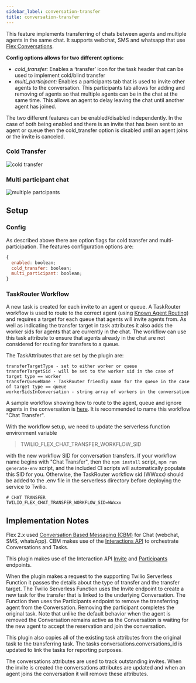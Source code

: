 ```yaml
---
sidebar_label: conversation-transfer
title: conversation-transfer
---
```


This feature implements transferring of chats between agents and multiple agents in the same chat. It supports webchat, SMS and whatsapp that use [Flex Conversations](https://www.twilio.com/docs/flex/conversations).

**Config options allows for two different options:**

- _cold_transfer:_ Enables a ‘transfer’ icon for the task header that can be used to implement cold/blind transfer
- _multi_participant:_ Enables a participants tab that is used to invite other agents to the conversation. This participants tab allows for adding and removing of agents so that multiple agents can be in the chat at the same time. This allows an agent to delay leaving the chat until another agent has joined.

The two different features can be enabled/disabled independently. In the case of both being enabled and there is an invite that has been sent to an agent or queue then the cold_transfer option is disabled until an agent joins or the invite is canceled.

### Cold Transfer

![cold transfer](/img/features/conversation-transfer/chat-transfer.gif)

### Multi participant chat

![multiple partcipants](/img/features/conversation-transfer/multi-participant.gif)

## Setup

### Config

As described above there are option flags for cold transfer and multi-participation.
The features configuration options are:

```javascript
{
  enabled: boolean;
  cold_transfer: boolean;
  multi_participant: boolean;
}
```

### TaskRouter Workflow

A new task is created for each invite to an agent or queue. A TaskRouter workflow is used to route to the correct agent (using [Known Agent Routing](https://www.twilio.com/docs/taskrouter/workflow-configuration/known-agent-routing)) and requires a target for each queue that agents will invite agents from.
As well as indicating the transfer target in task attributes it also adds the worker sids for agents that are currently in the chat. The workflow can use this task attribute to ensure that agents already in the chat are not considered for routing for transfers to a queue.

The TaskAttributes that are set by the plugin are:

```
transferTargetType - set to either worker or queue
transferTargetSid - will be set to the worker sid in the case of target type == worker
transferQueueName - TaskRouter friendly name for the queue in the case of target type == queue
workerSidsInConversation - string array of workers in the conversation
```

A sample workflow showing how to route to the agent, queue and ignore agents in the conversation is [here](https://github.com/twilio-professional-services/flex-project-template/blob/main/flex-template-astrawatt-flex-build/src/feature-library/conversation-transfer/example-taskrouter-workflow.json). It is recommended to name this workflow "Chat Transfer".

With the workflow setup, we need to update the serverless function environment variable

> TWILIO_FLEX_CHAT_TRANSFER_WORKFLOW_SID

with the new workflow SID for conversation transfers. If your workflow name begins with "Chat Transfer", then the `npm install` script, `npm run generate-env` script, and the included CI scripts will automatically populate this SID for you. Otherwise, the TaskRouter workflow sid (WWxxx) should be added to the .env file in the serverless directory before deploying the service to Twilio.

```
# CHAT TRANSFER
TWILIO_FLEX_CHAT_TRANSFER_WORKFLOW_SID=WWxxx
```

## Implementation Notes

Flex 2.x used [Conversation Based Messaging (CBM)](https://www.twilio.com/docs/flex/conversations) for Chat (webchat, SMS, whatsApp). CBM makes use of the [Interactions API](https://www.twilio.com/docs/flex/developer/conversations/interactions-api) to orchestrate Conversations and Tasks.

This plugin makes use of the Interaction API [Invite](https://www.twilio.com/docs/flex/developer/conversations/interactions-api/invites-subresource) and [Participants](https://www.twilio.com/docs/flex/developer/conversations/interactions-api/interaction-channel-participants) endpoints.

When the plugin makes a request to the supporting Twilio Serverless Function it passes the details about the type of transfer and the transfer target. The Twilio Serverless Function uses the Invite endpoint to create a new task for the transfer that is linked to the underlying Conversation. The Function then uses the Participants endpoint to remove the transferring agent from the Conversation. Removing the participant completes the original task.
Note that unlike the default behavior when the agent is removed the Conversation remains active as the Conversation is waiting for the new agent to accept the reservation and join the conversation.

This plugin also copies all of the existing task attributes from the original task to the transferring task. The tasks conversations.conversations_id is updated to link the tasks for reporting purposes.

The conversations attributes are used to track outstanding invites. When the invite is created the conversations attributes are updated and when an agent joins the conversation it will remove these attributes.
